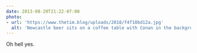 ```yaml
---
date: 2013-08-20T21:22-07:00
photo:
- url: 'https://www.thetim.blog/uploads/2018/f4f18bd12a.jpg'
  alt: 'Newcastle beer sits on a coffee table with Conan in the background'
---
```

Oh hell yes.
